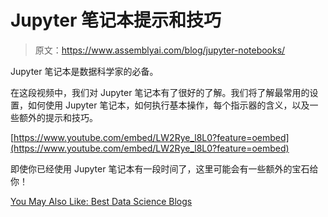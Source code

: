 # Jupyter 笔记本提示和技巧

> 原文：<https://www.assemblyai.com/blog/jupyter-notebooks/>

Jupyter 笔记本是数据科学家的必备。

在这段视频中，我们对 Jupyter 笔记本有了很好的了解。我们将了解最常用的设置，如何使用 Jupyter 笔记本，如何执行基本操作，每个指示器的含义，以及一些额外的提示和技巧。

[https://www.youtube.com/embed/LW2Rye_l8L0?feature=oembed](https://www.youtube.com/embed/LW2Rye_l8L0?feature=oembed)

即使你已经使用 Jupyter 笔记本有一段时间了，这里可能会有一些额外的宝石给你！

[You May Also Like: Best Data Science Blogs](https://www.assemblyai.com/blog/top-7-data-science-blogs-for-data-scientists-and-enthusiasts/)